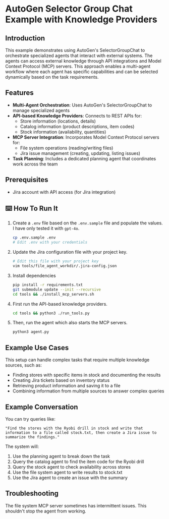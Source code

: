 # AutoGen Selector Group Chat Example with Knowledge Providers

## Introduction

This example demonstrates using AutoGen's SelectorGroupChat to orchestrate specialized agents that interact with external systems. The agents can access external knowledge through API integrations and Model Context Protocol (MCP) servers. This approach enables a multi-agent workflow where each agent has specific capabilities and can be selected dynamically based on the task requirements.

## Features

- **Multi-Agent Orchestration**: Uses AutoGen's SelectorGroupChat to manage specialized agents
- **API-based Knowledge Providers**: Connects to REST APIs for:
  - Store information (locations, details)
  - Catalog information (product descriptions, item codes)
  - Stock information (availability, quantities)
- **MCP Server Integration**: Incorporates Model Context Protocol servers for:
  - File system operations (reading/writing files)
  - Jira issue management (creating, updating, listing issues)
- **Task Planning**: Includes a dedicated planning agent that coordinates work across the team

## Prerequisites

- Jira account with API access (for Jira integration)

## :keyboard: How To Run It

1. Create a `.env` file based on the `.env.sample` file and populate the values. I have only tested it with `gpt-4o`.
   ```bash
   cp .env.sample .env
   # Edit .env with your credentials
   ```

2. Update the Jira configuration file with your project key.
   ```bash
   # Edit this file with your project key
   vim tools/file_agent_workdir/.jira-config.json
   ```

3. Install dependencies
   ```bash
   pip install -r requirements.txt
   git submodule update --init --recursive
   cd tools && ./install_mcp_servers.sh
   ```

4. First run the API-based knowledge providers.
   ```bash
   cd tools && python3 ./run_tools.py
   ```

5. Then, run the agent which also starts the MCP servers.
   ```bash
   python3 agent.py
   ```

## Example Use Cases

This setup can handle complex tasks that require multiple knowledge sources, such as:

- Finding stores with specific items in stock and documenting the results
- Creating Jira tickets based on inventory status
- Retrieving product information and saving it to a file
- Combining information from multiple sources to answer complex queries

## Example Conversation

You can try queries like:
```
"Find the stores with the Ryobi drill in stock and write that information to a file called stock.txt, then create a Jira issue to summarize the findings."
```

The system will:
1. Use the planning agent to break down the task
2. Query the catalog agent to find the item code for the Ryobi drill
3. Query the stock agent to check availability across stores
4. Use the file system agent to write results to stock.txt
5. Use the Jira agent to create an issue with the summary

## Troubleshooting

The file system MCP server sometimes has intermittent issues. This shouldn't stop the agent from working.